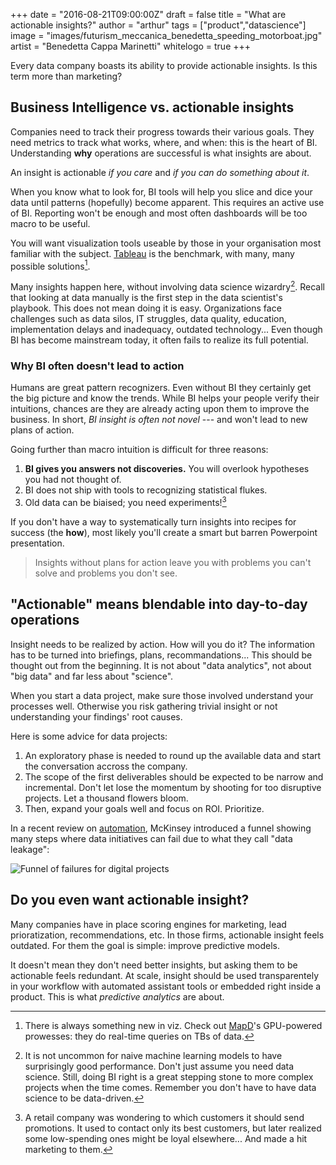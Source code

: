 +++
date = "2016-08-21T09:00:00Z"
draft = false
title = "What are actionable insights?"
author = "arthur"
tags = ["product","datascience"]
image = "images/futurism_meccanica_benedetta_speeding_motorboat.jpg"
artist = "Benedetta Cappa Marinetti"
whitelogo = true
+++

Every data company boasts its ability to provide actionable insights. Is this term more than marketing?

<!--more-->

## Business Intelligence vs. actionable insights
Companies need to track their progress towards their various goals. They need metrics to track what works, where, and when: this is the heart of BI. Understanding **why** operations are successful is what insights are about.

An insight is actionable *if you care* and *if you can do something about it*.

When you know what to look for, BI tools will help you slice and dice your data until patterns (hopefully) become apparent. This requires an active use of BI. Reporting won't be enough and most often dashboards will be too macro to be useful.

You will want visualization tools useable by those in your organisation most familiar with the subject. [Tableau](https://www.tableau.com) is the benchmark, with many, many possible solutions[^1].

Many insights happen here, without involving data science wizardry[^2]. Recall that looking at data manually is the first step in the data scientist's playbook.
This does not mean doing it is easy.
Organizations face challenges such as data silos, IT struggles, data quality, education, implementation delays and inadequacy, outdated technology... Even though BI has become mainstream today, it often fails to realize its full potential.


### Why BI often doesn't lead to action
Humans are great pattern recognizers. Even without BI they certainly get the big picture and know the trends. While BI helps your people verify their intuitions, chances are they are already acting upon them to improve the business. In short, *BI insight is often not novel* --- and won't lead to new plans of action.

Going further than macro intuition is difficult for three reasons:

1. **BI gives you answers not discoveries.** You will overlook hypotheses you had not thought of.
2. BI does not ship with tools to recognizing statistical flukes.
3. Old data can be biaised; you need experiments![^3]

If you don't have a way to systematically turn insights into recipes for success (the **how**), most likely you'll create a smart but barren Powerpoint presentation.

> Insights without plans for action leave you with problems you can't solve and problems you don't see.

## "Actionable" means blendable into day-to-day operations
Insight needs to be realized by action. How will you do it?
The information has to be turned into briefings, plans, recommandations... This should be thought out from the beginning. It is not about "data analytics", not about "big data" and far less about "science".

When you start a data project, make sure those involved understand your processes well. Otherwise you risk gathering trivial insight or not understanding your findings' root causes.

Here is some advice for data projects:

1. An exploratory phase is needed to round up the available data and start the conversation accross the company.
2. The scope of the first deliverables should be expected to be narrow and incremental. Don't let lose the momentum by shooting for too disruptive projects. Let a thousand flowers bloom.
3. Then, expand your goals well and focus on ROI. Prioritize.

In a recent review on [automation](http://www.mckinsey.com/industries/oil-and-gas/our-insights/digitizing-oil-and-gas-production), McKinsey introduced a funnel showing many steps where data initiatives can fail due to what they call "data leakage":

![Funnel of failures for digital projects](/images/digital-funnel-failure-data-projects.svg)

## Do you even want actionable insight?
Many companies have in place scoring engines for marketing, lead prioratization, recommendations, etc. In those firms, actionable insight feels outdated. For them the goal is simple: improve predictive models.

It doesn't mean they don't need better insights, but asking them to be actionable feels redundant. At scale, insight should be used transparentely in your workflow with automated assistant tools or embedded right inside a product. This is what *predictive analytics* are about.


[^1]: There is always something new in viz. Check out [MapD](https://www.mapd.com/)'s GPU-powered prowesses: they do real-time queries on TBs of data.

[^2]: It is not uncommon for naive machine learning models to have surprisingly good performance. Don't just assume you need data science. Still, doing BI right is a great stepping stone to more complex projects when the time comes. Remember you don't have to have data science to be data-driven.

[^3]: A retail company was wondering to which customers it should send promotions. It used to contact only its best customers, but later realized some low-spending ones might be loyal elsewhere... And made a hit marketing to them.
